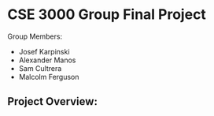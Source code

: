 # CSE 3000 Group Final Project

Group Members:

- Josef Karpinski
- Alexander Manos
- Sam Cultrera
- Malcolm Ferguson

## Project Overview:
